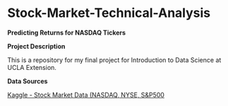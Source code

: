 # Stock-Market-Technical-Analysis

**Predicting Returns for NASDAQ Tickers**

**Project Description**

This is a repository for my final project for Introduction to Data Science at UCLA Extension.

**Data Sources**

[Kaggle - Stock Market Data (NASDAQ, NYSE, S&P500](https://www.kaggle.com/paultimothymooney/stock-market-data)
